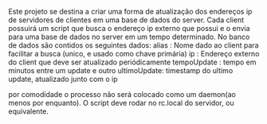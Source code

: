 Este projeto se destina a criar uma forma de atualização dos endereços ip de servidores de clientes em uma base de dados do server.
Cada client possuirá um script que busca o endereço ip externo que possui e o envia para uma base de dados no server em um tempo determinado.
No banco de dados são contidos os seguintes dados:
alias       : Nome dado ao client para facilitar a busca (unico, e usado como chave primária)
ip          : Endereço externo do client que deve ser atualizado periódicamente
tempoUpdate : tempo em minutos entre um update e outro
ultimoUpdate: timestamp do ultimo update, atualizado junto com o ip

por comodidade o processo não será colocado como um daemon(ao menos por enquanto).
O script deve rodar no rc.local do servidor, ou equivalente.